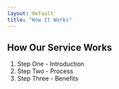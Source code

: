 ```yaml
---
layout: default
title: "How It Works"
---
```


## How Our Service Works
1. Step One - Introduction
2. Step Two - Process
3. Step Three - Benefits

